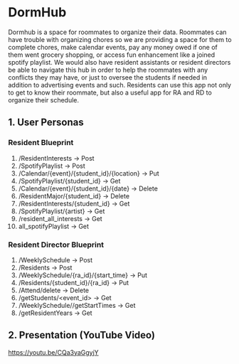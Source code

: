 # DormHub
Dormhub is a space for roommates to organize their data. Roommates can have trouble with organizing chores so we are providing a space for them to complete chores, make calendar events, pay any money owed if one of them went grocery shopping, or access fun enhancement like a joined spotify playlist. We would also have resident assistants or resident directors be able to navigate this hub in order to help the roommates with any conflicts they may have, or just to oversee the students if needed in addition to advertising events and such. Residents can use this app not only to get to know their roommate, but also a useful app for RA and RD to organize their schedule.

## 1. User Personas
### Resident Blueprint
1. /ResidentInterests → Post
2. /SpotifyPlaylist → Post
3. /Calendar/{event}/{student_id}/{location} → Put
4. /SpotifyPlaylist/{student_id} → Get
5. /Calendar/{event}/{student_id}/{date} → Delete 
6. /ResidentMajor/{student_id} → Delete
7. /ResidentInterests/{student_id} → Get
8. /SpotifyPlaylist/{artist} → Get
9. /resident_all_interests → Get
10. all_spotifyPlaylist → Get
  
### Resident Director Blueprint
1. /WeeklySchedule → Post
2. /Residents → Post
3. /WeeklySchedule/{ra_id}/{start_time} → Put
4. /Residents/{student_id}/{ra_id} → Put
5. /Attend/delete → Delete
6. /getStudents/<event_id> → Get
7. /WeeklySchedule//getStartTimes → Get
8. /getResidentYears → Get

## 2. Presentation (YouTube Video)
https://youtu.be/CQa3yaGgyjY



